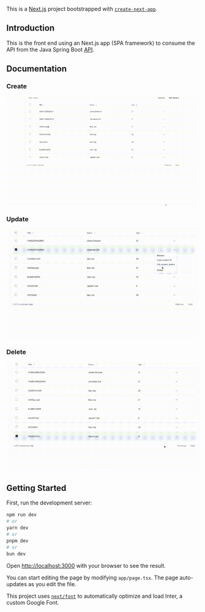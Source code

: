 This is a [Next.js](https://nextjs.org/) project bootstrapped with [`create-next-app`](https://github.com/vercel/next.js/tree/canary/packages/create-next-app).

## Introduction
This is the front end using an Next.js app (SPA framework) to consume the API from the Java Spring Boot [API](https://github.com/jon-mun/xtramile-server).

## Documentation

### Create
![Create](./docs/create.gif)

### Update
![Update](./docs/edit.gif)

### Delete
![Delete](./docs/delete.gif)


## Getting Started

First, run the development server:

```bash
npm run dev
# or
yarn dev
# or
pnpm dev
# or
bun dev
```

Open [http://localhost:3000](http://localhost:3000) with your browser to see the result.

You can start editing the page by modifying `app/page.tsx`. The page auto-updates as you edit the file.

This project uses [`next/font`](https://nextjs.org/docs/basic-features/font-optimization) to automatically optimize and load Inter, a custom Google Font.

